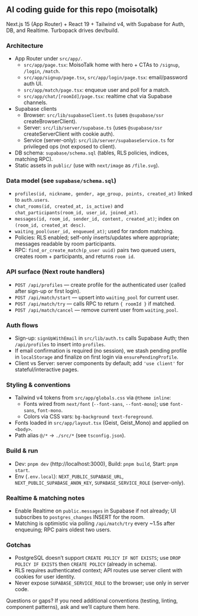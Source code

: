 ## AI coding guide for this repo (moisotalk)

Next.js 15 (App Router) + React 19 + Tailwind v4, with Supabase for Auth, DB, and Realtime. Turbopack drives dev/build.

### Architecture
- App Router under `src/app/`.
  - `src/app/page.tsx`: MoisoTalk home with hero + CTAs to `/signup`, `/login`, `/match`.
  - `src/app/signup/page.tsx`, `src/app/login/page.tsx`: email/password auth UI.
  - `src/app/match/page.tsx`: enqueue user and poll for a match.
  - `src/app/chat/[roomId]/page.tsx`: realtime chat via Supabase channels.
- Supabase clients
  - Browser: `src/lib/supabaseClient.ts` (uses `@supabase/ssr` createBrowserClient).
  - Server: `src/lib/server/supabase.ts` (uses `@supabase/ssr` createServerClient with cookie auth).
  - Service (server-only): `src/lib/server/supabaseService.ts` for privileged ops (not exposed to client).
- DB schema: `supabase/schema.sql` (tables, RLS policies, indices, matching RPC).
- Static assets in `public/` (use with `next/image` as `/file.svg`).

### Data model (see `supabase/schema.sql`)
- `profiles(id, nickname, gender, age_group, points, created_at)` linked to `auth.users`.
- `chat_rooms(id, created_at, is_active)` and `chat_participants(room_id, user_id, joined_at)`.
- `messages(id, room_id, sender_id, content, created_at)`; index on `(room_id, created_at desc)`.
- `waiting_pool(user_id, enqueued_at)`; used for random matching.
- Policies: RLS enabled; self-only inserts/updates where appropriate; messages readable by room participants.
- RPC: `find_or_create_match(p_user uuid)` pairs two queued users, creates room + participants, and returns `room id`.

### API surface (Next route handlers)
- `POST /api/profiles` — create profile for the authenticated user (called after sign-up or first login).
- `POST /api/match/start` — upsert into `waiting_pool` for current user.
- `POST /api/match/try` — calls RPC to return `{ roomId }` if matched.
- `POST /api/match/cancel` — remove current user from `waiting_pool`.

### Auth flows
- Sign-up: `signUpWithEmail` in `src/lib/auth.ts` calls Supabase Auth; then `/api/profiles` to insert into `profiles`.
- If email confirmation is required (no session), we stash pending profile in `localStorage` and finalize on first login via `ensurePendingProfile`.
- Client vs Server: server components by default; add `'use client'` for stateful/interactive pages.

### Styling & conventions
- Tailwind v4 tokens from `src/app/globals.css` via `@theme inline`:
  - Fonts wired from `next/font` (`--font-sans`, `--font-mono`); use `font-sans`, `font-mono`.
  - Colors via CSS vars: `bg-background text-foreground`.
- Fonts loaded in `src/app/layout.tsx` (Geist, Geist_Mono) and applied on `<body>`.
- Path alias `@/*` → `./src/*` (see `tsconfig.json`).

### Build & run
- Dev: `pnpm dev` (http://localhost:3000), Build: `pnpm build`, Start: `pnpm start`.
- Env (`.env.local`): `NEXT_PUBLIC_SUPABASE_URL`, `NEXT_PUBLIC_SUPABASE_ANON_KEY`, `SUPABASE_SERVICE_ROLE` (server-only).

### Realtime & matching notes
- Enable Realtime on `public.messages` in Supabase if not already; UI subscribes to `postgres_changes` INSERT for the room.
- Matching is optimistic via polling `/api/match/try` every ~1.5s after enqueuing; RPC pairs oldest two users.

### Gotchas
- PostgreSQL doesn’t support `CREATE POLICY IF NOT EXISTS`; use `DROP POLICY IF EXISTS` then `CREATE POLICY` (already in schema).
- RLS requires authenticated context; API routes use server client with cookies for user identity.
- Never expose `SUPABASE_SERVICE_ROLE` to the browser; use only in server code.

Questions or gaps? If you need additional conventions (testing, linting, component patterns), ask and we’ll capture them here.
